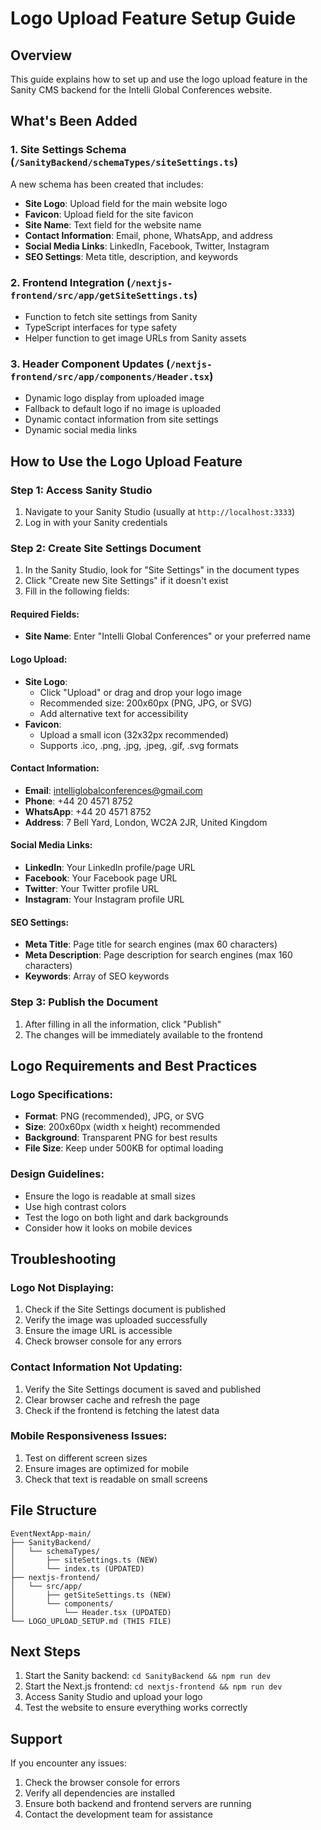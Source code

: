 # Logo Upload Feature Setup Guide

## Overview
This guide explains how to set up and use the logo upload feature in the Sanity CMS backend for the Intelli Global Conferences website.

## What's Been Added

### 1. Site Settings Schema (`/SanityBackend/schemaTypes/siteSettings.ts`)
A new schema has been created that includes:
- **Site Logo**: Upload field for the main website logo
- **Favicon**: Upload field for the site favicon
- **Site Name**: Text field for the website name
- **Contact Information**: Email, phone, WhatsApp, and address
- **Social Media Links**: LinkedIn, Facebook, Twitter, Instagram
- **SEO Settings**: Meta title, description, and keywords

### 2. Frontend Integration (`/nextjs-frontend/src/app/getSiteSettings.ts`)
- Function to fetch site settings from Sanity
- TypeScript interfaces for type safety
- Helper function to get image URLs from Sanity assets

### 3. Header Component Updates (`/nextjs-frontend/src/app/components/Header.tsx`)
- Dynamic logo display from uploaded image
- Fallback to default logo if no image is uploaded
- Dynamic contact information from site settings
- Dynamic social media links

## How to Use the Logo Upload Feature

### Step 1: Access Sanity Studio
1. Navigate to your Sanity Studio (usually at `http://localhost:3333`)
2. Log in with your Sanity credentials

### Step 2: Create Site Settings Document
1. In the Sanity Studio, look for "Site Settings" in the document types
2. Click "Create new Site Settings" if it doesn't exist
3. Fill in the following fields:

#### Required Fields:
- **Site Name**: Enter "Intelli Global Conferences" or your preferred name

#### Logo Upload:
- **Site Logo**: 
  - Click "Upload" or drag and drop your logo image
  - Recommended size: 200x60px (PNG, JPG, or SVG)
  - Add alternative text for accessibility
- **Favicon**: 
  - Upload a small icon (32x32px recommended)
  - Supports .ico, .png, .jpg, .jpeg, .gif, .svg formats

#### Contact Information:
- **Email**: intelliglobalconferences@gmail.com
- **Phone**: +44 20 4571 8752
- **WhatsApp**: +44 20 4571 8752
- **Address**: 7 Bell Yard, London, WC2A 2JR, United Kingdom

#### Social Media Links:
- **LinkedIn**: Your LinkedIn profile/page URL
- **Facebook**: Your Facebook page URL
- **Twitter**: Your Twitter profile URL
- **Instagram**: Your Instagram profile URL

#### SEO Settings:
- **Meta Title**: Page title for search engines (max 60 characters)
- **Meta Description**: Page description for search engines (max 160 characters)
- **Keywords**: Array of SEO keywords

### Step 3: Publish the Document
1. After filling in all the information, click "Publish"
2. The changes will be immediately available to the frontend

## Logo Requirements and Best Practices

### Logo Specifications:
- **Format**: PNG (recommended), JPG, or SVG
- **Size**: 200x60px (width x height) recommended
- **Background**: Transparent PNG for best results
- **File Size**: Keep under 500KB for optimal loading

### Design Guidelines:
- Ensure the logo is readable at small sizes
- Use high contrast colors
- Test the logo on both light and dark backgrounds
- Consider how it looks on mobile devices

## Troubleshooting

### Logo Not Displaying:
1. Check if the Site Settings document is published
2. Verify the image was uploaded successfully
3. Ensure the image URL is accessible
4. Check browser console for any errors

### Contact Information Not Updating:
1. Verify the Site Settings document is saved and published
2. Clear browser cache and refresh the page
3. Check if the frontend is fetching the latest data

### Mobile Responsiveness Issues:
1. Test on different screen sizes
2. Ensure images are optimized for mobile
3. Check that text is readable on small screens

## File Structure
```
EventNextApp-main/
├── SanityBackend/
│   └── schemaTypes/
│       ├── siteSettings.ts (NEW)
│       └── index.ts (UPDATED)
├── nextjs-frontend/
│   └── src/app/
│       ├── getSiteSettings.ts (NEW)
│       └── components/
│           └── Header.tsx (UPDATED)
└── LOGO_UPLOAD_SETUP.md (THIS FILE)
```

## Next Steps
1. Start the Sanity backend: `cd SanityBackend && npm run dev`
2. Start the Next.js frontend: `cd nextjs-frontend && npm run dev`
3. Access Sanity Studio and upload your logo
4. Test the website to ensure everything works correctly

## Support
If you encounter any issues:
1. Check the browser console for errors
2. Verify all dependencies are installed
3. Ensure both backend and frontend servers are running
4. Contact the development team for assistance
